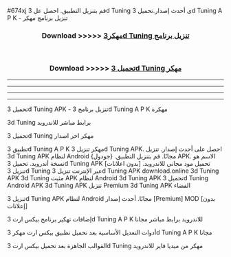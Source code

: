 #674xj قم بتنزيل التطبيق. احصل عل 3d Tuning  ى أحدث إصدار.تحميل 3d Tuning  A P K - تنزيل برنامج مهكر



<div align="center">
<h3>Download >>>>> <a href="https://ar-sites.web.app/?ar= 3d Tuning ">مهكر3d Tuning  تنزيل برنامج</a></h3><br>

<h3>Download >>>>> <a href="https://ar-sites.web.app/?ar= 3d Tuning ">تحميل 3d Tuning  مهكر</a></h3>
</div>


----------------------------------------------------------

----------------------------------------------------------

----------------------------------------------------------

----------------------------------------------------------


تحميل 3d Tuning  APK - تنزيل برنامج 3d Tuning  A P K مهكرة

3d Tuning  برابط مباشر للاندرويد

تحميل 3d Tuning  مهكر اخر اصدار

تطبيق 3d Tuning  A P K مهكر
تنزيل 3d Tuning  APK. احصل على أحدث إصدار.
تنزيل 3d Tuning  APK لنظام Android مجانًا.
قم بتنزيل التطبيق. {جودول} APK. الاسم هو نسخة أندرويد.
تحميل 3d Tuning  APK [بدون اعلانات]
تحميل مود مجاني للاندرويد.
تنزيل 3d Tuning  عبر الإنترنت
تنزيل 3d Tuning  APK
download.online 3d Tuning  APK
3d Tuning  مثبت APK لنظام Android
3d Tuning  APK
تحميل 3d Tuning  Android APK
3d Tuning  APK تنزيل Premium
3d Tuning  APK الفضاء

تنزيل 3d Tuning  APK لنظام Android مجانًا. أحدث إصدار [Premium] MOD [بدون إعلانات]

إضافات تهكير برنامج بيكس ارت 3d Tuning  A P K للاندرويد برابط مباشر مجانا

أدوات التعديل الأساسية بعد تحميل تطبيق بيكس ارت مهكر 3d Tuning  A P K مجانا

القوالب الجاهزة بعد تحميل بيكس ارت 3d Tuning  مهكر من ميديا فاير للاندرويد



